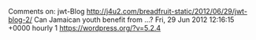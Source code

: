 Comments on: jwt-Blog http://j4u2.com/breadfruit-static/2012/06/29/jwt-blog-2/ Can Jamaican youth benefit from ...? Fri, 29 Jun 2012 12:16:15 +0000  hourly   1  https://wordpress.org/?v=5.2.4